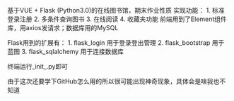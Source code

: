 基于VUE + Flask (Python3.0)的在线图书馆，期末作业性质
实现功能：
    1. 标准登录注册
    2. 多条件查询图书
    3. 在线阅读
    4. 收藏夹功能
前端用到了Element组件库，用axios发请求；数据库用的MySQL

Flask用到的扩展有：
    1. flask_login 用于登录登出管理
    2. flask_bootstrap 用于蓝图
    3. flask_sqlalchemy 用于连接数据库

终端运行_init_.py即可

由于这次还要学下GitHub怎么用的所以很可能出现神奇现象，具体会是啥我也不知道